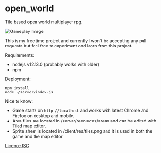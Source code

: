 # open_world
Tile based open world multiplayer rpg.

![Gameplay Image](readme_image.jpg)

This is my free time project and currently I won't be accepting any pull requests but feel free to experiment and learn from this project.

Requirements:
* nodejs v12.13.0 (probably works with older)
* npm

Deployment:

```
npm install
node ./server/index.js
```

Nice to know:
* Game starts on `http://localhost` and works with latest Chrome and Firefox on desktop and mobile.
* Area files are located in /server/resources/areas and can be edited with Tiled map editor.
* Sprite sheet is located in /client/res/tiles.png and it is used in both the game and the map editor

[Licence ISC](LICENCE.md)
